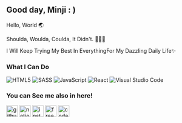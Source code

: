  ## Good day,  Minji️ : )
 

Hello, World 🌏 

Shoulda, Woulda, Coulda, It Didn't. 🙅🏻‍♀️  

I Will Keep Trying My Best In EverythingFor My Dazzling Daily Life✨

### What I Can Do

<img alt="HTML5" src="https://img.shields.io/badge/html5%20-%23E34F26.svg?&style=for-the-badge&logo=html5&logoColor=white"/>  <img alt="SASS" src="https://img.shields.io/badge/SASS%20-hotpink.svg?&style=for-the-badge&logo=SASS&logoColor=white"/> <img alt="JavaScript" src="https://img.shields.io/badge/javascript%20-gold.svg?&style=for-the-badge&logo=javascript&logoColor=white"/> <img alt="React" src="https://img.shields.io/badge/react%20-skyblue.svg?&style=for-the-badge&logo=react&logoColor=white"/>  <img alt="Visual Studio Code" src="https://img.shields.io/badge/Visual%20Studio%20Code-0078d7.svg?&style=for-the-badge&logo=visual-studio-code&logoColor=white"/>  

### You can See me also in here!

[<img src='https://cdn.iconscout.com/icon/free/png-256/github-3771737-3149571.png' alt='github' height='30' >](https://github.com/mandy0529)   [<img src='https://upload.wikimedia.org/wikipedia/commons/4/45/Notion_app_logo.png' alt='notion' height='30'>](https://splashy-chicken-6f1.notion.site/aa63baf113f24e46a2cefa4f297a9590)   [<img src='https://upload.wikimedia.org/wikipedia/commons/e/e7/Instagram_logo_2016.svg' alt='instagram' height='30'>](https://www.instagram.com/mi_nzi/)      [<img src='https://seeklogo.com/images/C/codepen-logo-1B85489666-seeklogo.com.png' alt='freecodecamp' height='30'>](https://www.freecodecamp.org/mi_nzi)   [<img src='https://cdn.iconscout.com/icon/free/png-256/free-codecamp-3550667-2970272.png' alt='codepen' height='30' >](https://codepen.io/mandy0529)

